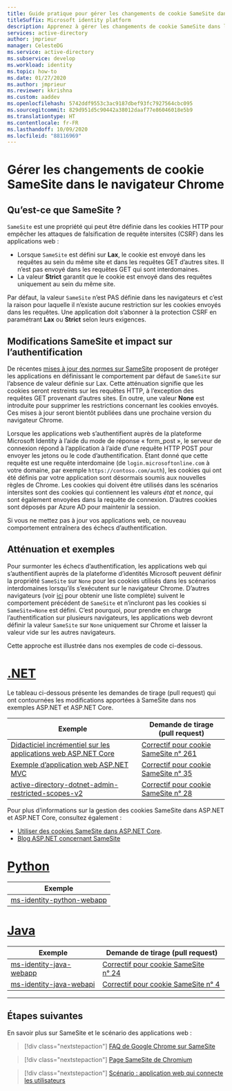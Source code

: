 ```yaml
---
title: Guide pratique pour gérer les changements de cookie SameSite dans le navigateur Chrome | Azure
titleSuffix: Microsoft identity platform
description: Apprenez à gérer les changements de cookie SameSite dans le navigateur Chrome.
services: active-directory
author: jmprieur
manager: CelesteDG
ms.service: active-directory
ms.subservice: develop
ms.workload: identity
ms.topic: how-to
ms.date: 01/27/2020
ms.author: jmprieur
ms.reviewer: kkrishna
ms.custom: aaddev
ms.openlocfilehash: 5742ddf9553c3ac9187dbef93fc7927564cbc095
ms.sourcegitcommit: 829d951d5c90442a38012daaf77e86046018e5b9
ms.translationtype: HT
ms.contentlocale: fr-FR
ms.lasthandoff: 10/09/2020
ms.locfileid: "88116969"
---
```

# <a name="handle-samesite-cookie-changes-in-chrome-browser"></a>Gérer les changements de cookie SameSite dans le navigateur Chrome

## <a name="what-is-samesite"></a>Qu’est-ce que SameSite ?

`SameSite` est une propriété qui peut être définie dans les cookies HTTP pour empêcher les attaques de falsification de requête intersites (CSRF) dans les applications web :

- Lorsque `SameSite` est défini sur **Lax**, le cookie est envoyé dans les requêtes au sein du même site et dans les requêtes GET d’autres sites. Il n’est pas envoyé dans les requêtes GET qui sont interdomaines.
- La valeur **Strict** garantit que le cookie est envoyé dans des requêtes uniquement au sein du même site.

Par défaut, la valeur `SameSite` n’est PAS définie dans les navigateurs et c’est la raison pour laquelle il n’existe aucune restriction sur les cookies envoyés dans les requêtes. Une application doit s’abonner à la protection CSRF en paramétrant **Lax** ou **Strict** selon leurs exigences.

## <a name="samesite-changes-and-impact-on-authentication"></a>Modifications SameSite et impact sur l’authentification

De récentes [mises à jour des normes sur SameSite](https://tools.ietf.org/html/draft-west-cookie-incrementalism-00) proposent de protéger les applications en définissant le comportement par défaut de `SameSite` sur l’absence de valeur définie sur Lax. Cette atténuation signifie que les cookies seront restreints sur les requêtes HTTP, à l’exception des requêtes GET provenant d’autres sites. En outre, une valeur **None** est introduite pour supprimer les restrictions concernant les cookies envoyés. Ces mises à jour seront bientôt publiées dans une prochaine version du navigateur Chrome.

Lorsque les applications web s’authentifient auprès de la plateforme Microsoft Identity à l’aide du mode de réponse « form_post », le serveur de connexion répond à l’application à l’aide d’une requête HTTP POST pour envoyer les jetons ou le code d’authentification. Étant donné que cette requête est une requête interdomaine (de `login.microsoftonline.com` à votre domaine, par exemple `https://contoso.com/auth`), les cookies qui ont été définis par votre application sont désormais soumis aux nouvelles règles de Chrome. Les cookies qui doivent être utilisés dans les scénarios intersites sont des cookies qui contiennent les valeurs *état* et *nonce*, qui sont également envoyées dans la requête de connexion. D’autres cookies sont déposés par Azure AD pour maintenir la session.

Si vous ne mettez pas à jour vos applications web, ce nouveau comportement entraînera des échecs d’authentification.

## <a name="mitigation-and-samples"></a>Atténuation et exemples

Pour surmonter les échecs d’authentification, les applications web qui s’authentifient auprès de la plateforme d’identités Microsoft peuvent définir la propriété `SameSite` sur `None` pour les cookies utilisés dans les scénarios interdomaines lorsqu’ils s’exécutent sur le navigateur Chrome.
D’autres navigateurs (voir [ici](https://www.chromium.org/updates/same-site/incompatible-clients) pour obtenir une liste complète) suivent le comportement précédent de `SameSite` et n’incluront pas les cookies si `SameSite=None` est défini.
C’est pourquoi, pour prendre en charge l’authentification sur plusieurs navigateurs, les applications web devront définir la valeur `SameSite` sur `None` uniquement sur Chrome et laisser la valeur vide sur les autres navigateurs.

Cette approche est illustrée dans nos exemples de code ci-dessous.

# <a name="net"></a>[.NET](#tab/dotnet)

Le tableau ci-dessous présente les demandes de tirage (pull request) qui ont contournées les modifications apportées à SameSite dans nos exemples ASP.NET et ASP.NET Core.

| Exemple | Demande de tirage (pull request) |
| ------ | ------------ |
|  [Didacticiel incrémentiel sur les applications web ASP.NET Core](https://github.com/Azure-Samples/active-directory-aspnetcore-webapp-openidconnect-v2)  |  [Correctif pour cookie SameSite n° 261](https://github.com/Azure-Samples/active-directory-aspnetcore-webapp-openidconnect-v2/pull/261)  |
|  [Exemple d’application web ASP.NET MVC](https://github.com/Azure-Samples/ms-identity-aspnet-webapp-openidconnect)  |  [Correctif pour cookie SameSite n° 35](https://github.com/Azure-Samples/ms-identity-aspnet-webapp-openidconnect/pull/35)  |
|  [active-directory-dotnet-admin-restricted-scopes-v2](https://github.com/azure-samples/active-directory-dotnet-admin-restricted-scopes-v2)  |  [Correctif pour cookie SameSite n° 28](https://github.com/Azure-Samples/active-directory-dotnet-admin-restricted-scopes-v2/pull/28)  |

Pour plus d’informations sur la gestion des cookies SameSite dans ASP.NET et ASP.NET Core, consultez également :

- [Utiliser des cookies SameSite dans ASP.NET Core](/aspnet/core/security/samesite).
- [Blog ASP.NET concernant SameSite](https://devblogs.microsoft.com/aspnet/upcoming-samesite-cookie-changes-in-asp-net-and-asp-net-core/)

# <a name="python"></a>[Python](#tab/python)

| Exemple |
| ------ |
|  [ms-identity-python-webapp](https://github.com/Azure-Samples/ms-identity-python-webapp)  |

# <a name="java"></a>[Java](#tab/java)

| Exemple | Demande de tirage (pull request) |
| ------ | ------------ |
|  [ms-identity-java-webapp](https://github.com/Azure-Samples/ms-identity-java-webapp)  | [Correctif pour cookie SameSite n° 24](https://github.com/Azure-Samples/ms-identity-java-webapp/pull/24)
|  [ms-identity-java-webapi](https://github.com/Azure-Samples/ms-identity-java-webapi)  | [Correctif pour cookie SameSite n° 4](https://github.com/Azure-Samples/ms-identity-java-webapi/pull/4)

---

## <a name="next-steps"></a>Étapes suivantes

En savoir plus sur SameSite et le scénario des applications web :

> [!div class="nextstepaction"]
> [FAQ de Google Chrome sur SameSite](https://www.chromium.org/updates/same-site/faq)

> [!div class="nextstepaction"]
> [Page SameSite de Chromium](https://www.chromium.org/updates/same-site)

> [!div class="nextstepaction"]
> [Scénario : application web qui connecte les utilisateurs](scenario-web-app-sign-user-overview.md)